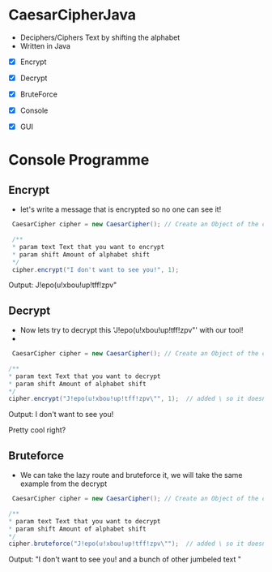 # CaesarCipherJava

- Deciphers/Ciphers Text by shifting the alphabet
- Written in Java

- [X] Encrypt
- [X] Decrypt
- [X] BruteForce
- [X] Console
- [X] GUI








# Console Programme

## Encrypt

- let's write a message that is encrypted so no one can see it!

```java
 CaesarCipher cipher = new CaesarCipher(); // Create an Object of the class
 
 /**
 * param text Text that you want to encrypt
 * param shift Amount of alphabet shift
 */
 cipher.encrypt("I don't want to see you!", 1); 
 ```
 
 Output: J!epo(u!xbou!up!tff!zpv"
 
 
 
 
 ## Decrypt
 
 - Now lets try to decrypt this 'J!epo(u!xbou!up!tff!zpv"' with our tool!
 - 
 ```java
  CaesarCipher cipher = new CaesarCipher(); // Create an Object of the class
  
 /**
 * param text Text that you want to decrypt
 * param shift Amount of alphabet shift
 */
 cipher.encrypt("J!epo(u!xbou!up!tff!zpv\"", 1);  // added \ so it doesn't break the format/programme
 ```
 
 Output: I don't want to see you!
 
 Pretty cool right?
 
 
## Bruteforce

- We can take the lazy route and bruteforce it, we will take the same example from the decrypt

 ```java
  CaesarCipher cipher = new CaesarCipher(); // Create an Object of the class
  
 /**
 * param text Text that you want to decrypt
 * param shift Amount of alphabet shift
 */
 cipher.bruteforce("J!epo(u!xbou!up!tff!zpv\"");  // added \ so it doesn't break the format/programme
 ```
 
 Output: 
"I don't want to see you!
 and a bunch of other jumbeled text
"



  
